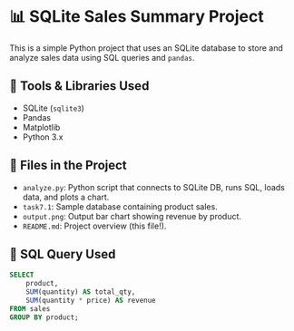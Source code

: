 # 📊 SQLite Sales Summary Project

This is a simple Python project that uses an SQLite database to store and analyze sales data using SQL queries and `pandas`.

## 🔧 Tools & Libraries Used

- SQLite (`sqlite3`)
- Pandas
- Matplotlib
- Python 3.x

## 📁 Files in the Project

- `analyze.py`: Python script that connects to SQLite DB, runs SQL, loads data, and plots a chart.
- `task7.1`: Sample database containing product sales.
- `output.png`: Output bar chart showing revenue by product.
- `README.md`: Project overview (this file!).

## 🧠 SQL Query Used

```sql
SELECT 
    product, 
    SUM(quantity) AS total_qty, 
    SUM(quantity * price) AS revenue 
FROM sales 
GROUP BY product;
